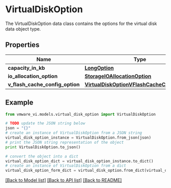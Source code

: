# VirtualDiskOption

The VirtualDiskOption data class contains the options for the virtual disk data object type. 

## Properties
Name | Type | Description | Notes
------------ | ------------- | ------------- | -------------
**capacity_in_kb** | [**LongOption**](LongOption.md) |  | 
**io_allocation_option** | [**StorageIOAllocationOption**](StorageIOAllocationOption.md) |  | 
**v_flash_cache_config_option** | [**VirtualDiskOptionVFlashCacheConfigOption**](VirtualDiskOptionVFlashCacheConfigOption.md) |  | [optional] 

## Example

```python
from vmware_vi.models.virtual_disk_option import VirtualDiskOption

# TODO update the JSON string below
json = "{}"
# create an instance of VirtualDiskOption from a JSON string
virtual_disk_option_instance = VirtualDiskOption.from_json(json)
# print the JSON string representation of the object
print VirtualDiskOption.to_json()

# convert the object into a dict
virtual_disk_option_dict = virtual_disk_option_instance.to_dict()
# create an instance of VirtualDiskOption from a dict
virtual_disk_option_form_dict = virtual_disk_option.from_dict(virtual_disk_option_dict)
```
[[Back to Model list]](../README.md#documentation-for-models) [[Back to API list]](../README.md#documentation-for-api-endpoints) [[Back to README]](../README.md)



